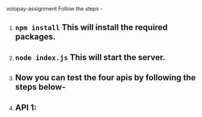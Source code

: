 volopay-assignment
Follow the steps - 
1. ## `npm install` This will install the required packages.
2. ## `node index.js` This will start the server.
3. ## Now you can test the four apis by following the steps below- 
  1. ## API 1: 

